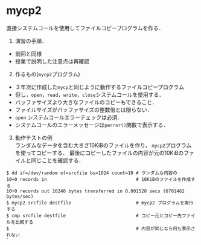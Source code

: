 # mycp2

直接システムコールを使用してファイルコピープログラムを作る．

1. 演習の手順．

  - 前回と同様
  - 授業で説明した注意点は再確認

2. 作るもの(`mycp2`プログラム)

  - ３年次に作成した`mycp`と同じように動作するファイルコピープログラム
  - 但し，`open`，`read`，`write`，`close`システムコールを使用する．
  - バッファサイズより大きなファイルのコピーもできること．
  - ファイルサイズがバッファサイズの整数倍とは限らない．
  - `open` システムコールエラーチェックは必須．
  - システムコールのエラーメッセージは`perror()`関数で表示する．

3. 動作テストの例<br>
  ランダムなデータを含む大きさ10KiBのファイルを作り， `mycp2`プログラムを使ってコピーする． 最後にコピーしたファイルの内容が元の10KiBのファイルと同じことを確認する．

  ```
  $ dd if=/dev/random of=srcfile bs=1024 count=10 # ランダムな内容の
  10+0 records in                                 # 10KiBのファイルを作成する
  10+0 records out 10240 bytes transferred in 0.001528 secs (6701462 bytes/sec)
  $ mycp2 srcfile destfile                        # mycp2 プログラムを実行する
  $ cmp srcfile destfile                          # コピー元とコピー先ファイルを比較する
  $                                               # 内容が同じなら何も表示されない
  `
  ```
